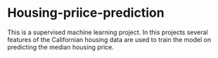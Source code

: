 # Housing-priice-prediction
This is a supervised machine learning project. In this projects several features of the Californian housing data  are used to train the model on predicting the median housing price.  
